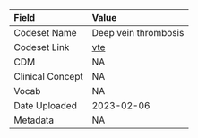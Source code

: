 |Field            |Value                |
|:----------------|:--------------------|
|Codeset Name     |Deep vein thrombosis |
|Codeset Link     |[vte](https://github.com/PEDSnet/Variable-Dictionary/blob/main/condition/vte.csv)|
|CDM              |NA                   |
|Clinical Concept |NA                   |
|Vocab            |NA                   |
|Date Uploaded    |2023-02-06           |
|Metadata         |NA                   |

